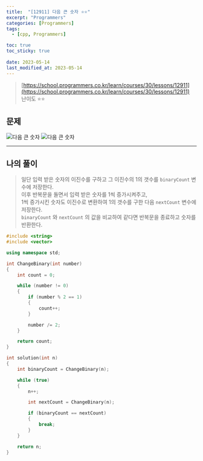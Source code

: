 ```yaml
---
title:  "[12911] 다음 큰 숫자 ⭐⭐"
excerpt: "Programmers"
categories: [Programmers]
tags:
  - [cpp, Programmers]

toc: true
toc_sticky: true
 
date: 2023-05-14
last_modified_at: 2023-05-14
---
```


> [https://school.programmers.co.kr/learn/courses/30/lessons/12911](https://school.programmers.co.kr/learn/courses/30/lessons/12911)  
> 난이도 ⭐⭐

## 문제

![다음 큰 숫자](https://drive.google.com/uc?export=view&id=1jdNomlJ_qjfxjPenbtfrPAZXWw6V7f5R)
![다음 큰 숫자](https://drive.google.com/uc?export=view&id=1hGi_bQW82IxfkPa3cVvnOrq_5s4-kiA7)

***

## 나의 풀이

> 일단 입력 받은 숫자의 이진수를 구하고 그 이진수의 1의 갯수를 `binaryCount` 변수에 저장한다.  
> 이후 반복문을 돌면서 입력 받은 숫자를 1씩 증가시켜주고,  
> 1씩 증가시킨 숫자도 이진수로 변환하여 1의 갯수를 구한 다음  `nextCount` 변수에 저장한다.  
> `binaryCount` 와 `nextCount` 의 값을 비교하여 같다면 반복문을 종료하고 숫자를 반환한다.  

```cpp
#include <string>
#include <vector>

using namespace std;

int ChangeBinary(int number)
{
	int count = 0;

	while (number != 0)
	{
		if (number % 2 == 1)
		{
			count++;
		}

		number /= 2;
	}

	return count;
}

int solution(int n)
{
	int binaryCount = ChangeBinary(n);

	while (true)
	{
		n++;

		int nextCount = ChangeBinary(n);

		if (binaryCount == nextCount)
		{
			break;
		}
	}

	return n;
}
```